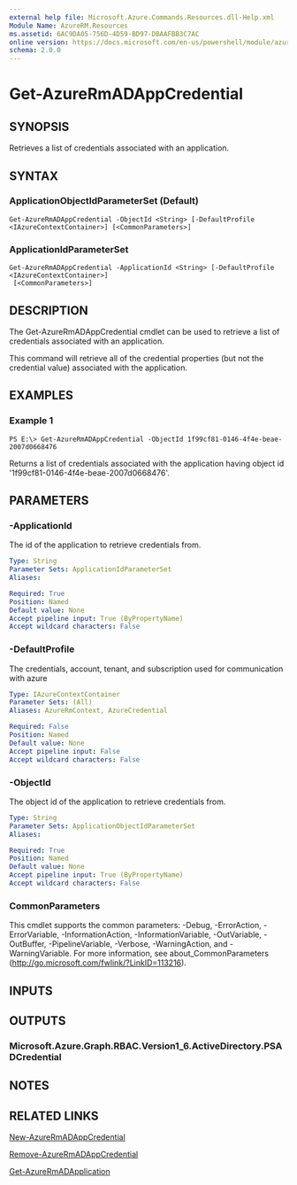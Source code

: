```yaml
---
external help file: Microsoft.Azure.Commands.Resources.dll-Help.xml
Module Name: AzureRM.Resources
ms.assetid: 6AC9DA05-756D-4D59-BD97-DBAAFBB3C7AC
online version: https://docs.microsoft.com/en-us/powershell/module/azurerm.resources/get-azurermadappcredential
schema: 2.0.0
---
```


# Get-AzureRmADAppCredential

## SYNOPSIS
Retrieves a list of credentials associated with an application.

## SYNTAX

### ApplicationObjectIdParameterSet (Default)
```
Get-AzureRmADAppCredential -ObjectId <String> [-DefaultProfile <IAzureContextContainer>] [<CommonParameters>]
```

### ApplicationIdParameterSet
```
Get-AzureRmADAppCredential -ApplicationId <String> [-DefaultProfile <IAzureContextContainer>]
 [<CommonParameters>]
```

## DESCRIPTION
The Get-AzureRmADAppCredential cmdlet can be used to retrieve a list of credentials associated with an application.

This command will retrieve all of the credential properties (but not the credential value) associated with the application.

## EXAMPLES

### Example 1
```
PS E:\> Get-AzureRmADAppCredential -ObjectId 1f99cf81-0146-4f4e-beae-2007d0668476
```

Returns a list of credentials associated with the application having object id '1f99cf81-0146-4f4e-beae-2007d0668476'.

## PARAMETERS

### -ApplicationId
The id of the application to retrieve credentials from.

```yaml
Type: String
Parameter Sets: ApplicationIdParameterSet
Aliases:

Required: True
Position: Named
Default value: None
Accept pipeline input: True (ByPropertyName)
Accept wildcard characters: False
```

### -DefaultProfile
The credentials, account, tenant, and subscription used for communication with azure

```yaml
Type: IAzureContextContainer
Parameter Sets: (All)
Aliases: AzureRmContext, AzureCredential

Required: False
Position: Named
Default value: None
Accept pipeline input: False
Accept wildcard characters: False
```

### -ObjectId
The object id of the application to retrieve credentials from.

```yaml
Type: String
Parameter Sets: ApplicationObjectIdParameterSet
Aliases:

Required: True
Position: Named
Default value: None
Accept pipeline input: True (ByPropertyName)
Accept wildcard characters: False
```

### CommonParameters
This cmdlet supports the common parameters: -Debug, -ErrorAction, -ErrorVariable, -InformationAction, -InformationVariable, -OutVariable, -OutBuffer, -PipelineVariable, -Verbose, -WarningAction, and -WarningVariable. For more information, see about_CommonParameters (http://go.microsoft.com/fwlink/?LinkID=113216).

## INPUTS

## OUTPUTS

### Microsoft.Azure.Graph.RBAC.Version1_6.ActiveDirectory.PSADCredential

## NOTES

## RELATED LINKS

[New-AzureRmADAppCredential](./New-AzureRmADAppCredential.md)

[Remove-AzureRmADAppCredential](./Remove-AzureRmADAppCredential.md)

[Get-AzureRmADApplication](./Get-AzureRmADApplication.md)

